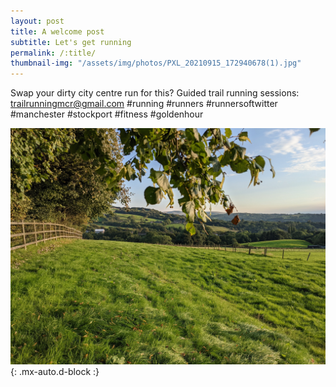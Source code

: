 ```yaml
---
layout: post
title: A welcome post
subtitle: Let's get running
permalink: /:title/
thumbnail-img: "/assets/img/photos/PXL_20210915_172940678(1).jpg"
---
```


Swap your dirty city centre run for this? Guided trail running sessions: trailrunningmcr@gmail.com #running #runners #runnersoftwitter #manchester #stockport #fitness #goldenhour

![Mellor](/assets/img/photos/PXL_20210915_172940678(1).jpg){: .mx-auto.d-block :}
